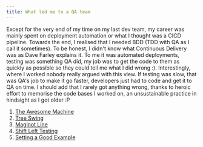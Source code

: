 ```yaml
---
title: What led me to a QA team
---
```


Except for the very end of my time on my last dev team, my career was mainly spent on deployment automation or what I thought was a CICD pipeline. 
Towards the end, I realised that I needed BDD (TDD with QA as I call it sometimes). 
To be honest, I didn't know what Continuous Delivery was as Dave Farley explains it. 
To me it was automated deployments, testing was something QA did, my job was to get the code to them as quickly as possible so they could tell me what I did wrong :). Interestingly, where I worked nobody really argued with this view. 
If testing was slow, that was QA's job to make it go faster, developers just had to code and get it to QA on time. 
I should add that I rarely got anything wrong, thanks to heroic effort to memorise the code bases I worked on, an unsustainable practice in hindsight as I got older :P

1. [The Awesome Machine](the-awesome-machine)
2. [Tree Swing](tree-swing)
3. [Maginot Line](maginot-line)
4. [Shift Left Testing](shift-left-testing)
5. [Setting a Good Example](setting)